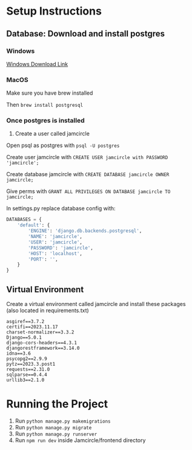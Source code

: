 # Setup Instructions

## Database: Download and install postgres

### Windows

[Windows Download Link](https://www.postgresql.org/download/windows/)

### MacOS

Make sure you have brew installed

Then `brew install postgresql`

### Once postgres is installed

1. Create a user called jamcircle

Open psql as postgres with `psql -U postgres`

Create user jamcircle with `CREATE USER jamcircle with PASSWORD 'jamcircle';`

Create database jamcircle with `CREATE DATABASE jamcircle OWNER jamcircle;`

Give perms with `GRANT ALL PRIVILEGES ON DATABASE jamcircle TO jamcircle;`

In settings.py replace database config with:

```python
DATABASES = {
    'default': {
        'ENGINE': 'django.db.backends.postgresql',
        'NAME': 'jamcircle',
        'USER': 'jamcircle',
        'PASSWORD': 'jamcircle',
        'HOST': 'localhost',
        'PORT': '',
    }
}
```

## Virtual Environment

Create a virtual environment called jamcircle and install these packages (also located in requirements.txt)

```
asgiref==3.7.2
certifi==2023.11.17
charset-normalizer==3.3.2
Django==5.0.1
django-cors-headers==4.3.1
djangorestframework==3.14.0
idna==3.6
psycopg2==2.9.9
pytz==2023.3.post1
requests==2.31.0
sqlparse==0.4.4
urllib3==2.1.0
```

# Running the Project

1. Run `python manage.py makemigrations`
2. Run `python manage.py migrate`
3. Run `python manage.py runserver`
4. Run `npm run dev` inside Jamcircle/frontend directory
